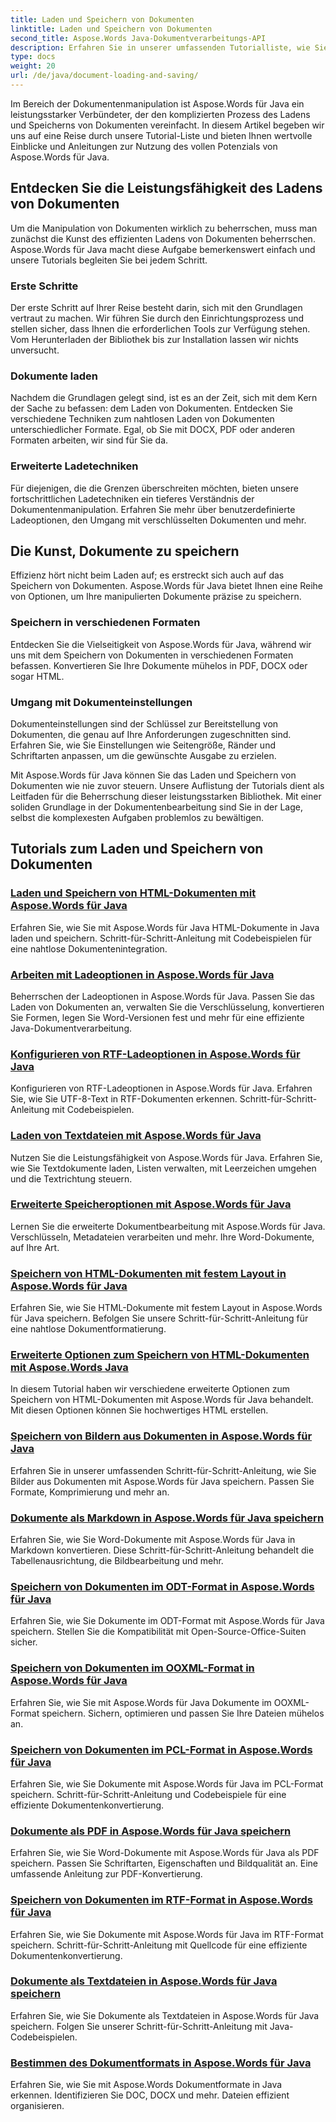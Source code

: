 ```yaml
---
title: Laden und Speichern von Dokumenten
linktitle: Laden und Speichern von Dokumenten
second_title: Aspose.Words Java-Dokumentverarbeitungs-API
description: Erfahren Sie in unserer umfassenden Tutorialliste, wie Sie Dokumente mit Aspose.Words für Java effizient laden und speichern. Einfache Bearbeitung von Masterdokumenten.
type: docs
weight: 20
url: /de/java/document-loading-and-saving/
---
```



Im Bereich der Dokumentenmanipulation ist Aspose.Words für Java ein leistungsstarker Verbündeter, der den komplizierten Prozess des Ladens und Speicherns von Dokumenten vereinfacht. In diesem Artikel begeben wir uns auf eine Reise durch unsere Tutorial-Liste und bieten Ihnen wertvolle Einblicke und Anleitungen zur Nutzung des vollen Potenzials von Aspose.Words für Java.

## Entdecken Sie die Leistungsfähigkeit des Ladens von Dokumenten

Um die Manipulation von Dokumenten wirklich zu beherrschen, muss man zunächst die Kunst des effizienten Ladens von Dokumenten beherrschen. Aspose.Words für Java macht diese Aufgabe bemerkenswert einfach und unsere Tutorials begleiten Sie bei jedem Schritt.

### Erste Schritte

Der erste Schritt auf Ihrer Reise besteht darin, sich mit den Grundlagen vertraut zu machen. Wir führen Sie durch den Einrichtungsprozess und stellen sicher, dass Ihnen die erforderlichen Tools zur Verfügung stehen. Vom Herunterladen der Bibliothek bis zur Installation lassen wir nichts unversucht.

### Dokumente laden

Nachdem die Grundlagen gelegt sind, ist es an der Zeit, sich mit dem Kern der Sache zu befassen: dem Laden von Dokumenten. Entdecken Sie verschiedene Techniken zum nahtlosen Laden von Dokumenten unterschiedlicher Formate. Egal, ob Sie mit DOCX, PDF oder anderen Formaten arbeiten, wir sind für Sie da.

### Erweiterte Ladetechniken

Für diejenigen, die die Grenzen überschreiten möchten, bieten unsere fortschrittlichen Ladetechniken ein tieferes Verständnis der Dokumentenmanipulation. Erfahren Sie mehr über benutzerdefinierte Ladeoptionen, den Umgang mit verschlüsselten Dokumenten und mehr.

## Die Kunst, Dokumente zu speichern

Effizienz hört nicht beim Laden auf; es erstreckt sich auch auf das Speichern von Dokumenten. Aspose.Words für Java bietet Ihnen eine Reihe von Optionen, um Ihre manipulierten Dokumente präzise zu speichern.

### Speichern in verschiedenen Formaten

Entdecken Sie die Vielseitigkeit von Aspose.Words für Java, während wir uns mit dem Speichern von Dokumenten in verschiedenen Formaten befassen. Konvertieren Sie Ihre Dokumente mühelos in PDF, DOCX oder sogar HTML.

### Umgang mit Dokumenteinstellungen

Dokumenteinstellungen sind der Schlüssel zur Bereitstellung von Dokumenten, die genau auf Ihre Anforderungen zugeschnitten sind. Erfahren Sie, wie Sie Einstellungen wie Seitengröße, Ränder und Schriftarten anpassen, um die gewünschte Ausgabe zu erzielen.

Mit Aspose.Words für Java können Sie das Laden und Speichern von Dokumenten wie nie zuvor steuern. Unsere Auflistung der Tutorials dient als Leitfaden für die Beherrschung dieser leistungsstarken Bibliothek. Mit einer soliden Grundlage in der Dokumentenbearbeitung sind Sie in der Lage, selbst die komplexesten Aufgaben problemlos zu bewältigen.

## Tutorials zum Laden und Speichern von Dokumenten
### [Laden und Speichern von HTML-Dokumenten mit Aspose.Words für Java](./loading-and-saving-html-documents/)
Erfahren Sie, wie Sie mit Aspose.Words für Java HTML-Dokumente in Java laden und speichern. Schritt-für-Schritt-Anleitung mit Codebeispielen für eine nahtlose Dokumentenintegration.
### [Arbeiten mit Ladeoptionen in Aspose.Words für Java](./using-load-options/)
Beherrschen der Ladeoptionen in Aspose.Words für Java. Passen Sie das Laden von Dokumenten an, verwalten Sie die Verschlüsselung, konvertieren Sie Formen, legen Sie Word-Versionen fest und mehr für eine effiziente Java-Dokumentverarbeitung.
### [Konfigurieren von RTF-Ladeoptionen in Aspose.Words für Java](./configuring-rtf-load-options/)
Konfigurieren von RTF-Ladeoptionen in Aspose.Words für Java. Erfahren Sie, wie Sie UTF-8-Text in RTF-Dokumenten erkennen. Schritt-für-Schritt-Anleitung mit Codebeispielen.
### [Laden von Textdateien mit Aspose.Words für Java](./loading-text-files/)
Nutzen Sie die Leistungsfähigkeit von Aspose.Words für Java. Erfahren Sie, wie Sie Textdokumente laden, Listen verwalten, mit Leerzeichen umgehen und die Textrichtung steuern.
### [Erweiterte Speicheroptionen mit Aspose.Words für Java](./advance-saving-options/)
Lernen Sie die erweiterte Dokumentbearbeitung mit Aspose.Words für Java. Verschlüsseln, Metadateien verarbeiten und mehr. Ihre Word-Dokumente, auf Ihre Art.
### [Speichern von HTML-Dokumenten mit festem Layout in Aspose.Words für Java](./saving-html-documents-with-fixed-layout/)
Erfahren Sie, wie Sie HTML-Dokumente mit festem Layout in Aspose.Words für Java speichern. Befolgen Sie unsere Schritt-für-Schritt-Anleitung für eine nahtlose Dokumentformatierung.
### [Erweiterte Optionen zum Speichern von HTML-Dokumenten mit Aspose.Words Java](./advance-html-documents-saving-options/)
In diesem Tutorial haben wir verschiedene erweiterte Optionen zum Speichern von HTML-Dokumenten mit Aspose.Words für Java behandelt. Mit diesen Optionen können Sie hochwertiges HTML erstellen.
### [Speichern von Bildern aus Dokumenten in Aspose.Words für Java](./saving-images-from-documents/)
Erfahren Sie in unserer umfassenden Schritt-für-Schritt-Anleitung, wie Sie Bilder aus Dokumenten mit Aspose.Words für Java speichern. Passen Sie Formate, Komprimierung und mehr an.
### [Dokumente als Markdown in Aspose.Words für Java speichern](./saving-documents-as-markdown/)
Erfahren Sie, wie Sie Word-Dokumente mit Aspose.Words für Java in Markdown konvertieren. Diese Schritt-für-Schritt-Anleitung behandelt die Tabellenausrichtung, die Bildbearbeitung und mehr.
### [Speichern von Dokumenten im ODT-Format in Aspose.Words für Java](./saving-documents-as-odt-format/)
Erfahren Sie, wie Sie Dokumente im ODT-Format mit Aspose.Words für Java speichern. Stellen Sie die Kompatibilität mit Open-Source-Office-Suiten sicher. 
### [Speichern von Dokumenten im OOXML-Format in Aspose.Words für Java](./saving-documents-as-ooxml-format/)
Erfahren Sie, wie Sie mit Aspose.Words für Java Dokumente im OOXML-Format speichern. Sichern, optimieren und passen Sie Ihre Dateien mühelos an. 
### [Speichern von Dokumenten im PCL-Format in Aspose.Words für Java](./saving-documents-as-pcl-format/)
Erfahren Sie, wie Sie Dokumente mit Aspose.Words für Java im PCL-Format speichern. Schritt-für-Schritt-Anleitung und Codebeispiele für eine effiziente Dokumentenkonvertierung.
### [Dokumente als PDF in Aspose.Words für Java speichern](./saving-documents-as-pdf/)
Erfahren Sie, wie Sie Word-Dokumente mit Aspose.Words für Java als PDF speichern. Passen Sie Schriftarten, Eigenschaften und Bildqualität an. Eine umfassende Anleitung zur PDF-Konvertierung.
### [Speichern von Dokumenten im RTF-Format in Aspose.Words für Java](./saving-documents-as-rtf-format/)
Erfahren Sie, wie Sie Dokumente mit Aspose.Words für Java im RTF-Format speichern. Schritt-für-Schritt-Anleitung mit Quellcode für eine effiziente Dokumentenkonvertierung.
### [Dokumente als Textdateien in Aspose.Words für Java speichern](./saving-documents-as-text-files/)
Erfahren Sie, wie Sie Dokumente als Textdateien in Aspose.Words für Java speichern. Folgen Sie unserer Schritt-für-Schritt-Anleitung mit Java-Codebeispielen.
### [Bestimmen des Dokumentformats in Aspose.Words für Java](./determining-document-format/)
Erfahren Sie, wie Sie mit Aspose.Words Dokumentformate in Java erkennen. Identifizieren Sie DOC, DOCX und mehr. Dateien effizient organisieren.